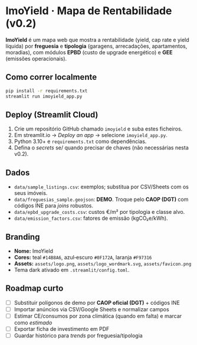 # ImoYield · Mapa de Rentabilidade (v0.2)
**ImoYield** é um mapa web que mostra a rentabilidade (yield, cap rate e yield líquida) por **freguesia** e **tipologia** (garagens, arrecadações, apartamentos, moradias), com módulos **EPBD** (custo de upgrade energético) e **GEE** (emissões operacionais).

## Como correr localmente
```bash
pip install -r requirements.txt
streamlit run imoyield_app.py
```

## Deploy (Streamlit Cloud)
1. Crie um repositório GitHub chamado `imoyield` e suba estes ficheiros.
2. Em streamlit.io → *Deploy an app* → selecione `imoyield_app.py`.
3. Python 3.10+ e `requirements.txt` como dependências.
4. Defina o *secrets* se/ quando precisar de chaves (não necessárias nesta v0.2).

## Dados
- `data/sample_listings.csv`: exemplos; substitua por CSV/Sheets com os seus imóveis.
- `data/freguesias_sample.geojson`: **DEMO**. Troque pelo **CAOP (DGT)** com códigos INE para *joins* robustos.
- `data/epbd_upgrade_costs.csv`: custos €/m² por tipologia e classe alvo.
- `data/emission_factors.csv`: fatores de emissão (kgCO₂e/kWh).

## Branding
- **Nome:** ImoYield
- **Cores:** teal `#14B8A6`, azul‑escuro `#0F172A`, laranja `#F97316`
- **Assets:** `assets/logo.png`, `assets/logo_wordmark.svg`, `assets/favicon.png`
- Tema dark ativado em `.streamlit/config.toml`.

## Roadmap curto
- [ ] Substituir polígonos de demo por **CAOP oficial (DGT)** + códigos INE
- [ ] Importar anúncios via CSV/Google Sheets e normalizar campos
- [ ] Estimar CE/consumos por zona climática (quando em falta) e marcar como *estimado*
- [ ] Exportar ficha de investimento em PDF
- [ ] Guardar histórico para *trends* por freguesia/tipologia
